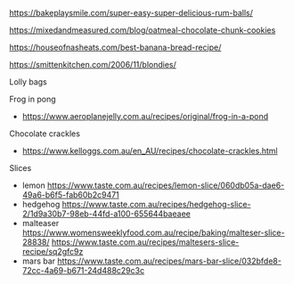 https://bakeplaysmile.com/super-easy-super-delicious-rum-balls/

https://mixedandmeasured.com/blog/oatmeal-chocolate-chunk-cookies

https://houseofnasheats.com/best-banana-bread-recipe/

https://smittenkitchen.com/2006/11/blondies/

Lolly bags

Frog in pong
- https://www.aeroplanejelly.com.au/recipes/original/frog-in-a-pond

Chocolate crackles
- https://www.kelloggs.com.au/en_AU/recipes/chocolate-crackles.html

Slices

- lemon
https://www.taste.com.au/recipes/lemon-slice/060db05a-dae6-49a6-b6f5-fab60b2c9471
- hedgehog
https://www.taste.com.au/recipes/hedgehog-slice-2/1d9a30b7-98eb-44fd-a100-655644baeaee
- malteaser
https://www.womensweeklyfood.com.au/recipe/baking/malteser-slice-28838/
https://www.taste.com.au/recipes/maltesers-slice-recipe/sq2gfc9z
- mars bar
https://www.taste.com.au/recipes/mars-bar-slice/032bfde8-72cc-4a69-b671-24d488c29c3c
